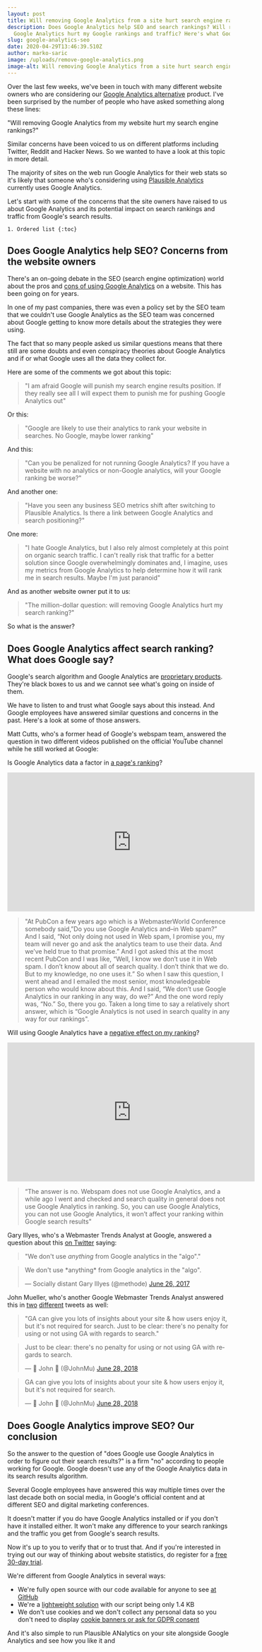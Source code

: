 ```yaml
---
layout: post
title: Will removing Google Analytics from a site hurt search engine rankings?
description: Does Google Analytics help SEO and search rankings? Will removing
  Google Analytics hurt my Google rankings and traffic? Here's what Google says.
slug: google-analytics-seo
date: 2020-04-29T13:46:39.510Z
author: marko-saric
image: /uploads/remove-google-analytics.png
image-alt: Will removing Google Analytics from a site hurt search engine rankings?
---
```

Over the last few weeks, we've been in touch with many different website owners who are considering our [Google Analytics alternative](https://plausible.io/vs-google-analytics) product. I've been surprised by the number of people who have asked something along these lines:

"Will removing Google Analytics from my website hurt my search engine rankings?"

Similar concerns have been voiced to us on different platforms including Twitter, Reddit and Hacker News. So we wanted to have a look at this topic in more detail. 

The majority of sites on the web run Google Analytics for their web stats so it's likely that someone who's considering using [Plausible Analytics](https://plausible.io/) currently uses Google Analytics. 

Let's start with some of the concerns that the site owners have raised to us about Google Analytics and its potential impact on search rankings and traffic from Google's search results.

`1. Ordered list {:toc}`

## Does Google Analytics help SEO? Concerns from the website owners

There's an on-going debate in the SEO (search engine optimization) world about the pros and [cons of using Google Analytics](https://plausible.io/blog/remove-google-analytics) on a website. This has been going on for years.

In one of my past companies, there was even a policy set by the SEO team that we couldn't use Google Analytics as the SEO team was concerned about Google getting to know more details about the strategies they were using. 

The fact that so many people asked us similar questions means that there still are some doubts and even conspiracy theories about Google Analytics and if or what Google uses all the data they collect for. 

Here are some of the comments we got about this topic:

> "I am afraid Google will punish my search engine results position. If they really see all I will expect them to punish me for pushing Google Analytics out"

Or this:

> "Google are likely to use their analytics to rank your website in searches. No Google, maybe lower ranking"

And this:

> "Can you be penalized for not running Google Analytics? If you have a website with no analytics or non-Google analytics, will your Google ranking be worse?"

And another one:

> "Have you seen any business SEO metrics shift after switching to Plausible Analytics. Is there a link between Google Analytics and search positioning?"

One more:

> "I hate Google Analytics, but I also rely almost completely at this point on organic search traffic. I can't really risk that traffic for a better solution since Google overwhelmingly dominates and, I imagine, uses my metrics from Google Analytics to help determine how it will rank me in search results. Maybe I'm just paranoid"

And as another website owner put it to us:

> "The million-dollar question: will removing Google Analytics hurt my search ranking?"

So what is the answer?

## Does Google Analytics affect search ranking? What does Google say?

Google's search algorithm and Google Analytics are [proprietary products](https://plausible.io/open-source-website-analytics). They're black boxes to us and we cannot see what's going on inside of them. 

We have to listen to and trust what Google says about this instead. And Google employees have answered similar questions and concerns in the past. Here's a look at some of those answers.

Matt Cutts, who's a former head of Google's webspam team, answered the question in two different videos published on the official YouTube channel while he still worked at Google:

Is Google Analytics data a factor in [a page's ranking](https://www.youtube.com/watch?v=CgBw9tbAQhU)? 

<div class="my-4"><iframe width="560" height="315" src="https://www.youtube-nocookie.com/embed/CgBw9tbAQhU" frameborder="0" allow="accelerometer; autoplay; encrypted-media; gyroscope; picture-in-picture" allowfullscreen></iframe></div>

> "At PubCon a few years ago which is a WebmasterWorld Conference somebody said,”Do you use Google Analytics and–in Web spam?” And I said, “Not only doing not used in Web spam, I promise you, my team will never go and ask the analytics team to use their data. And we’ve held true to that promise.” And I got asked this at the most recent PubCon and I was like, “Well, I know we don’t use it in Web spam. I don’t know about all of search quality. I don’t think that we do. But to my knowledge, no one uses it.” So when I saw this question, I went ahead and I emailed the most senior, most knowledgeable person who would know about this. And I said, “We don’t use Google Analytics in our ranking in any way, do we?” And the one word reply was, “No.” So, there you go. Taken a long time to say a relatively short answer, which is “Google Analytics is not used in search quality in any way for our rankings".

Will using Google Analytics have a [negative effect on my ranking](https://www.youtube.com/watch?v=LLmO1GE4GvI)? 

<div class="my-4"><iframe width="560" height="315" src="https://www.youtube-nocookie.com/embed/LLmO1GE4GvI" frameborder="0" allow="accelerometer; autoplay; encrypted-media; gyroscope; picture-in-picture" allowfullscreen></iframe></div>

> “The answer is no. Webspam does not use Google Analytics, and a while ago I went and checked and search quality in general does not use Google Analytics in ranking. So, you can use Google Analytics, you can not use Google Analytics, it won’t affect your ranking within Google search results"

Gary Illyes, who's a Webmaster Trends Analyst at Google, answered a question about this [on Twitter](https://twitter.com/methode/status/879362807472545792) saying: 

> "We don't use *anything* from Google analytics in the "algo"."

<blockquote class="twitter-tweet"><p lang="en" dir="ltr">We don&#39;t use *anything* from Google analytics in the &quot;algo&quot;.</p>&mdash; Socially distant Gary Illyes (@methode) <a href="https://twitter.com/methode/status/879362807472545792?ref_src=twsrc%5Etfw">June 26, 2017</a></blockquote> <script async src="https://platform.twitter.com/widgets.js" charset="utf 8"></script>

John Mueller, who's another Google Webmaster Trends Analyst answered this in [two](https://twitter.com/JohnMu/status/1012320567381422081) [different](https://twitter.com/JohnMu/status/1012276593660780544) tweets as well: 

> "GA can give you lots of insights about your site & how users enjoy it, but it's not required for search. Just to be clear: there's no penalty for using or not using GA with regards to search." 

<blockquote class="twitter-tweet"><p lang="en" dir="ltr">Just to be clear: there&#39;s no penalty for using or not using GA with regards to search.</p>&mdash; 🍌 John 🍌 (@JohnMu) <a href="https://twitter.com/JohnMu/status/1012320567381422081?ref_src=twsrc%5Etfw">June 28, 2018</a></blockquote> <script async src="https://platform.twitter.com/widgets.js" charset="utf-8"></script>

<blockquote class="twitter-tweet"><p lang="en" dir="ltr">GA can give you lots of insights about your site &amp; how users enjoy it, but it&#39;s not required for search.</p>&mdash; 🍌 John 🍌 (@JohnMu) <a href="https://twitter.com/JohnMu/status/1012276593660780544?ref_src=twsrc%5Etfw">June 28, 2018</a></blockquote> <script async src="https://platform.twitter.com/widgets.js" charset="utf-8"></script>

## Does Google Analytics improve SEO? Our conclusion

So the answer to the question of "does Google use Google Analytics in order to figure out their search results?" is a firm "no" according to people working for Google. Google doesn't use any of the Google Analytics data in its search results algorithm. 

Several Google employees have answered this way multiple times over the last decade both on social media, in Google's official content and at different SEO and digital marketing conferences.

It doesn't matter if you do have Google Analytics installed or if you don't have it installed either. It won't make any difference to your search rankings and the traffic you get from Google's search results.

Now it's up to you to verify that or to trust that. And if you're interested in trying out our way of thinking about website statistics, do register for a [free 30-day trial](https://plausible.io/register).

We're different from Google Analytics in several ways:

* We're fully open source with our code available for anyone to see [at GitHub](https://github.com/plausible-insights/plausible/)
* We're a [lightweight solution](https://plausible.io/lightweight-web-analytics) with our script being only 1.4 KB
* We don't use cookies and we don't collect any personal data so you don't need to display [cookie banners or ask for GDPR consent](https://plausible.io/data-policy)

And it's also simple to run Plausible ANalytics on your site alongside Google Analytics and see how you like it and